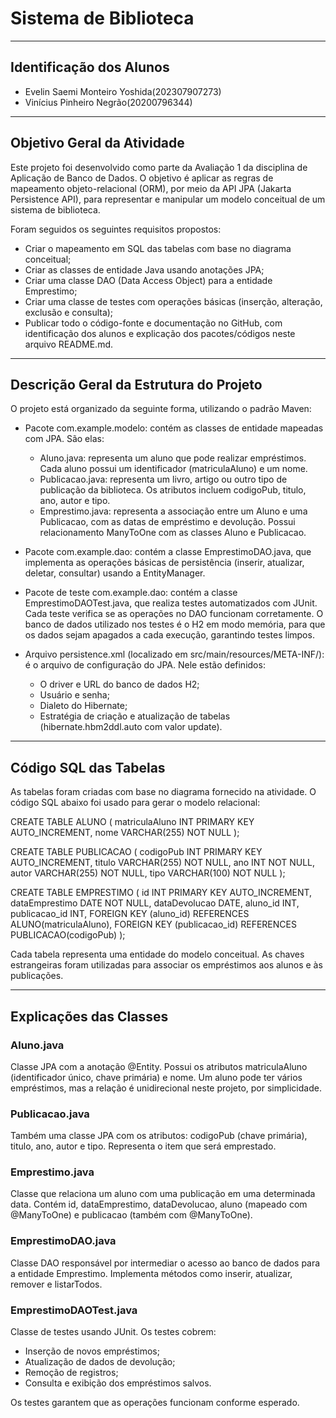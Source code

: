 # Sistema de Biblioteca

---

## Identificação dos Alunos

* Evelin Saemi Monteiro Yoshida(202307907273)
* Vinícius Pinheiro Negrão(20200796344)

---

## Objetivo Geral da Atividade

Este projeto foi desenvolvido como parte da Avaliação 1 da disciplina de Aplicação de Banco de Dados. O objetivo é aplicar as regras de mapeamento objeto-relacional (ORM), por meio da API JPA (Jakarta Persistence API), para representar e manipular um modelo conceitual de um sistema de biblioteca.

Foram seguidos os seguintes requisitos propostos:

* Criar o mapeamento em SQL das tabelas com base no diagrama conceitual;
* Criar as classes de entidade Java usando anotações JPA;
* Criar uma classe DAO (Data Access Object) para a entidade Emprestimo;
* Criar uma classe de testes com operações básicas (inserção, alteração, exclusão e consulta);
* Publicar todo o código-fonte e documentação no GitHub, com identificação dos alunos e explicação dos pacotes/códigos neste arquivo README.md.

---

## Descrição Geral da Estrutura do Projeto

O projeto está organizado da seguinte forma, utilizando o padrão Maven:

* Pacote com.example.modelo: contém as classes de entidade mapeadas com JPA. São elas:

  * Aluno.java: representa um aluno que pode realizar empréstimos. Cada aluno possui um identificador (matriculaAluno) e um nome.
  * Publicacao.java: representa um livro, artigo ou outro tipo de publicação da biblioteca. Os atributos incluem codigoPub, titulo, ano, autor e tipo.
  * Emprestimo.java: representa a associação entre um Aluno e uma Publicacao, com as datas de empréstimo e devolução. Possui relacionamento ManyToOne com as classes Aluno e Publicacao.

* Pacote com.example.dao: contém a classe EmprestimoDAO.java, que implementa as operações básicas de persistência (inserir, atualizar, deletar, consultar) usando a EntityManager.

* Pacote de teste com.example.dao: contém a classe EmprestimoDAOTest.java, que realiza testes automatizados com JUnit. Cada teste verifica se as operações no DAO funcionam corretamente. O banco de dados utilizado nos testes é o H2 em modo memória, para que os dados sejam apagados a cada execução, garantindo testes limpos.

* Arquivo persistence.xml (localizado em src/main/resources/META-INF/): é o arquivo de configuração do JPA. Nele estão definidos:

  * O driver e URL do banco de dados H2;
  * Usuário e senha;
  * Dialeto do Hibernate;
  * Estratégia de criação e atualização de tabelas (hibernate.hbm2ddl.auto com valor update).

---

## Código SQL das Tabelas

As tabelas foram criadas com base no diagrama fornecido na atividade. O código SQL abaixo foi usado para gerar o modelo relacional:

CREATE TABLE ALUNO (
    matriculaAluno INT PRIMARY KEY AUTO_INCREMENT,
    nome VARCHAR(255) NOT NULL
);

CREATE TABLE PUBLICACAO (
    codigoPub INT PRIMARY KEY AUTO_INCREMENT,
    titulo VARCHAR(255) NOT NULL,
    ano INT NOT NULL,
    autor VARCHAR(255) NOT NULL,
    tipo VARCHAR(100) NOT NULL
);

CREATE TABLE EMPRESTIMO (
    id INT PRIMARY KEY AUTO_INCREMENT,
    dataEmprestimo DATE NOT NULL,
    dataDevolucao DATE,
    aluno_id INT,
    publicacao_id INT,
    FOREIGN KEY (aluno_id) REFERENCES ALUNO(matriculaAluno),
    FOREIGN KEY (publicacao_id) REFERENCES PUBLICACAO(codigoPub)
);

Cada tabela representa uma entidade do modelo conceitual. As chaves estrangeiras foram utilizadas para associar os empréstimos aos alunos e às publicações.

---

## Explicações das Classes

### Aluno.java

Classe JPA com a anotação @Entity. Possui os atributos matriculaAluno (identificador único, chave primária) e nome. Um aluno pode ter vários empréstimos, mas a relação é unidirecional neste projeto, por simplicidade.

### Publicacao.java

Também uma classe JPA com os atributos: codigoPub (chave primária), titulo, ano, autor e tipo. Representa o item que será emprestado.

### Emprestimo.java

Classe que relaciona um aluno com uma publicação em uma determinada data. Contém id, dataEmprestimo, dataDevolucao, aluno (mapeado com @ManyToOne) e publicacao (também com @ManyToOne).

### EmprestimoDAO.java

Classe DAO responsável por intermediar o acesso ao banco de dados para a entidade Emprestimo. Implementa métodos como inserir, atualizar, remover e listarTodos.

### EmprestimoDAOTest.java

Classe de testes usando JUnit. Os testes cobrem:

* Inserção de novos empréstimos;
* Atualização de dados de devolução;
* Remoção de registros;
* Consulta e exibição dos empréstimos salvos.

Os testes garantem que as operações funcionam conforme esperado.

